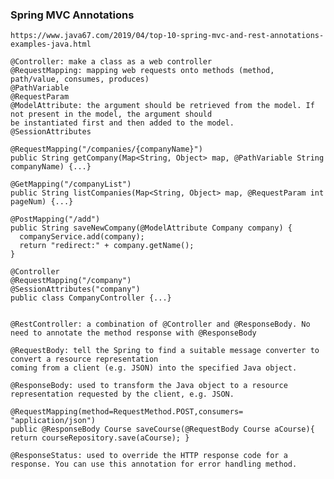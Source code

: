 ### Spring MVC Annotations
    https://www.java67.com/2019/04/top-10-spring-mvc-and-rest-annotations-examples-java.html
    
    @Controller: make a class as a web controller
    @RequestMapping: mapping web requests onto methods (method, path/value, consumes, produces)
    @PathVariable	
    @RequestParam	
    @ModelAttribute: the argument should be retrieved from the model. If not present in the model, the argument should 
    be instantiated first and then added to the model.
    @SessionAttributes	
    
    @RequestMapping("/companies/{companyName}")
    public String getCompany(Map<String, Object> map, @PathVariable String companyName) {...}
    
    @GetMapping("/companyList")
    public String listCompanies(Map<String, Object> map, @RequestParam int pageNum) {...}
    
    @PostMapping("/add")
    public String saveNewCompany(@ModelAttribute Company company) {
      companyService.add(company);
      return "redirect:" + company.getName();
    }
    
    @Controller
    @RequestMapping("/company")
    @SessionAttributes("company")
    public class CompanyController {...}

    
    @RestController: a combination of @Controller and @ResponseBody. No need to annotate the method response with @ResponseBody
    
    @RequestBody: tell the Spring to find a suitable message converter to convert a resource representation 
    coming from a client (e.g. JSON) into the specified Java object.

    @ResponseBody: used to transform the Java object to a resource representation requested by the client, e.g. JSON.
    
    @RequestMapping(method=RequestMethod.POST,consumers= "application/json") 
    public @ResponseBody Course saveCourse(@RequestBody Course aCourse){ return courseRepository.save(aCourse); }

    @ResponseStatus: used to override the HTTP response code for a response. You can use this annotation for error handling method.
    
